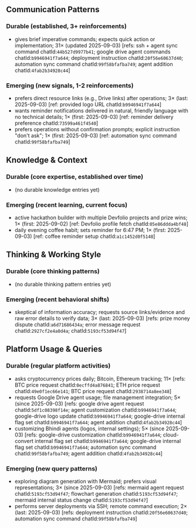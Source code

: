 ## Communication Patterns
### Durable (established, 3+ reinforcements)
- gives brief imperative commands; expects quick action or implementation; 31× (updated 2025-09-03) [refs: ssh + agent sync command chatId:`44b527d9977b41`; google drive agent commands chatId:`b9946941f7a644`; deployment instruction chatId:`20f56e60637d40`; automation sync command chatId:`99f58bfafba749`; agent addition chatId:`4fab2b34928c44`]

### Emerging (new signals, 1-2 reinforcements)
- prefers direct resource links (e.g., Drive links) after operations; 3× (last: 2025-09-03) [ref: provided logo URL chatId:`b9946941f7a644`]
- wants reminder notifications delivered in natural, friendly language with no technical details; 1× (first: 2025-09-03) [ref: reminder delivery preference chatId:`73599a461f4540`]
- prefers operations without confirmation prompts; explicit instruction "don't ask"; 1× (first: 2025-09-03) [ref: automation sync command chatId:`99f58bfafba749`]

## Knowledge & Context
### Durable (core expertise, established over time)
- (no durable knowledge entries yet)

### Emerging (recent learning, current focus)
- active hackathon builder with multiple Devfolio projects and prize wins; 1× (first: 2025-09-02) [ref: Devfolio profile fetch chatId:`05e86ddda4bf48`]
- daily evening coffee habit; sets reminder for 6:47 PM; 1× (first: 2025-09-03) [ref: coffee reminder setup chatId:`a1c1452d0f5148`]

## Thinking & Working Style
### Durable (core thinking patterns)
- (no durable thinking pattern entries yet)

### Emerging (recent behavioral shifts)
- skeptical of information accuracy; requests source links/evidence and raw error details to verify data; 3× (last: 2025-09-03) [refs: prize money dispute chatId:`a6d71686434a`; error message request chatId:`2927cf2e4a0d4a`; chatId:`5193cf53d94f47`]

## Platform Usage & Queries
### Durable (regular platform activities)
- asks cryptocurrency prices daily; Bitcoin, Ethereum tracking; 11× [refs: BTC price request chatId:`0ecffd4a876841`; ETH price request chatId:`49e0f1ec66e141`; BTC price request chatId:`2938714a8ee348`]
- requests Google Drive agent usage; file management integration; 5× (since 2025-09-03) [refs: google drive agent request chatId:`5df1c08398f14e`; agent customization chatId:`b9946941f7a644`; google-drive logo update chatId:`b9946941f7a644`; google-drive internal flag set chatId:`b9946941f7a644`; agent addition chatId:`4fab2b34928c44`]
- customizing Bhindi agents (logos, internal settings); 5× (since 2025-09-03) [refs: google-drive customization chatId:`b9946941f7a644`; cloud-convert internal flag set chatId:`b9946941f7a644`; google-drive internal flag set chatId:`b9946941f7a644`; automation sync command chatId:`99f58bfafba749`; agent addition chatId:`4fab2b34928c44`]

### Emerging (new query patterns)
- exploring diagram generation with Mermaid; prefers visual representations; 3× (since 2025-09-03) [refs: mermaid agent request chatId:`5193cf53d94f47`; flowchart generation chatId:`5193cf53d94f47`; mermaid internal status change chatId:`5193cf53d94f47`]
- performs server deployments via SSH; remote command execution; 2× (last: 2025-09-03) [refs: deployment instruction chatId:`20f56e60637d40`; automation sync command chatId:`99f58bfafba749`]
